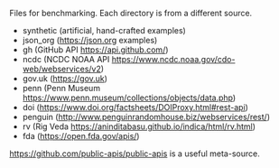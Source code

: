 Files for benchmarking. Each directory is from a different source.

 - synthetic (artificial, hand-crafted examples)
 - json_org (https://json.org examples)
 - gh (GitHub API https://api.github.com/)
 - ncdc (NCDC NOAA API https://www.ncdc.noaa.gov/cdo-web/webservices/v2)
 - gov.uk (https://gov.uk)
 - penn (Penn Museum https://www.penn.museum/collections/objects/data.php)
 - doi (https://www.doi.org/factsheets/DOIProxy.html#rest-api)
 - penguin (http://www.penguinrandomhouse.biz/webservices/rest/)
 - rv (Rig Veda https://aninditabasu.github.io/indica/html/rv.html)
 - fda (https://open.fda.gov/apis/)

https://github.com/public-apis/public-apis is a useful meta-source.
